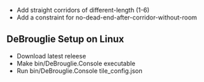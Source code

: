 - Add straight corridors of different-length (1-6)
- Add a constraint for no-dead-end-after-corridor-without-room

## DeBrouglie Setup on Linux

- Download latest releese 
- Make bin/DeBrouglie.Console executable
- Run bin/DeBrouglie.Console tile_config.json